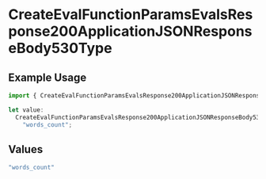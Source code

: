 # CreateEvalFunctionParamsEvalsResponse200ApplicationJSONResponseBody530Type

## Example Usage

```typescript
import { CreateEvalFunctionParamsEvalsResponse200ApplicationJSONResponseBody530Type } from "@orq-ai/node/models/operations";

let value:
  CreateEvalFunctionParamsEvalsResponse200ApplicationJSONResponseBody530Type =
    "words_count";
```

## Values

```typescript
"words_count"
```